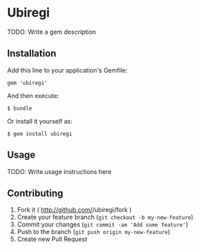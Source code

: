 # Ubiregi

TODO: Write a gem description

## Installation

Add this line to your application's Gemfile:

    gem 'ubiregi'

And then execute:

    $ bundle

Or install it yourself as:

    $ gem install ubiregi

## Usage

TODO: Write usage instructions here

## Contributing

1. Fork it ( http://github.com/<my-github-username>/ubiregi/fork )
2. Create your feature branch (`git checkout -b my-new-feature`)
3. Commit your changes (`git commit -am 'Add some feature'`)
4. Push to the branch (`git push origin my-new-feature`)
5. Create new Pull Request
